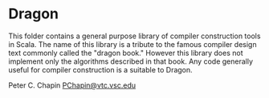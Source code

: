 
Dragon
======

This folder contains a general purpose library of compiler construction tools in Scala. The
name of this library is a tribute to the famous compiler design text commonly called the "dragon
book." However this library does not implement only the algorithms described in that book. Any
code generally useful for compiler construction is a suitable to Dragon.

Peter C. Chapin <PChapin@vtc.vsc.edu>
